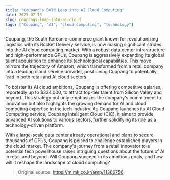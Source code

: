 ```yaml
---
title: "Coupang's Bold Leap into AI Cloud Computing"
date: 2025-07-13
slug: coupangs-leap-into-ai-cloud
tags: ["Coupang", "AI", "cloud computing", "technology"]
---
```

Coupang, the South Korean e-commerce giant known for revolutionizing logistics with its Rocket Delivery service, is now making significant strides into the AI cloud computing market. With a robust data center infrastructure and high-performance GPUs, Coupang is aggressively expanding its global talent acquisition to enhance its technological capabilities. This move mirrors the trajectory of Amazon, which transformed from a retail company into a leading cloud service provider, positioning Coupang to potentially lead in both retail and AI cloud sectors.

To bolster its AI cloud ambitions, Coupang is offering competitive salaries, reportedly up to $324,000, to attract top-tier talent from Silicon Valley and beyond. This strategy not only emphasizes the company's commitment to innovation but also highlights the growing demand for AI and cloud computing expertise in the tech industry. As Coupang launches its AI Cloud Computing service, Coupang Intelligent Cloud (CIC), it aims to provide advanced AI solutions to various sectors, further solidifying its role as a technology-driven platform.

With a large-scale data center already operational and plans to secure thousands of GPUs, Coupang is poised to challenge established players in the cloud market. The company's journey from a retail innovator to a potential tech powerhouse raises intriguing questions about the future of AI in retail and beyond. Will Coupang succeed in its ambitious goals, and how will it reshape the landscape of cloud computing?

> Original source: https://m.mk.co.kr/amp/11366756